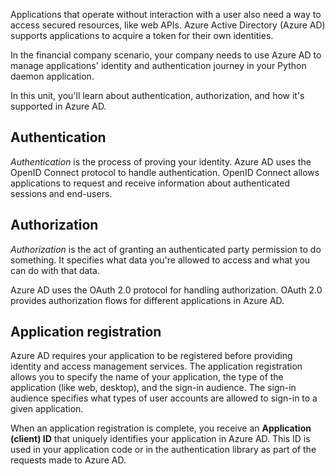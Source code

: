 Applications that operate without interaction with a user also need a way to access secured resources, like web APIs. Azure Active Directory (Azure AD) supports applications to acquire a token for their own identities.

In the financial company scenario, your company needs to use Azure AD to manage applications' identity and authentication journey in your Python daemon application.

In this unit, you'll learn about authentication, authorization, and how it's supported in Azure AD.

## Authentication

_Authentication_ is the process of proving your identity. Azure AD uses the OpenID Connect protocol to handle authentication. OpenID Connect allows applications to request and receive information about authenticated sessions and end-users.

## Authorization

_Authorization_ is the act of granting an authenticated party permission to do something. It specifies what data you're allowed to access and what you can do with that data.

Azure AD uses the OAuth 2.0 protocol for handling authorization. OAuth 2.0 provides authorization flows for different applications in Azure AD.

## Application registration

Azure AD requires your application to be registered before providing identity and access management services. The application registration allows you to specify the name of your application, the type of the application (like web, desktop), and the sign-in audience. The sign-in audience specifies what types of user accounts are allowed to sign-in to a given application.

When an application registration is complete, you receive an **Application (client) ID** that uniquely identifies your application in Azure AD. This ID is used in your application code or in the authentication library as part of the requests made to Azure AD.
